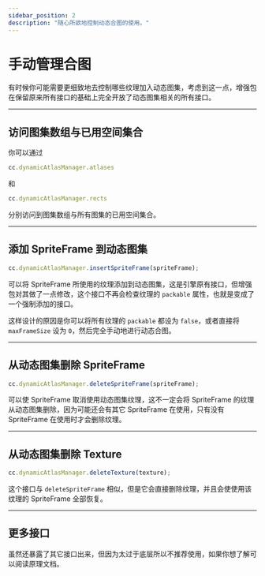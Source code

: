 ```yaml
---
sidebar_position: 2
description: "随心所欲地控制动态合图的使用。"
---
```


# 手动管理合图

有时候你可能需要更细致地去控制哪些纹理加入动态图集，考虑到这一点，增强包在保留原来所有接口的基础上完全开放了动态图集相关的所有接口。

---
## 访问图集数组与已用空间集合

你可以通过

```js
cc.dynamicAtlasManager.atlases
```

和

```js
cc.dynamicAtlasManager.rects
```

分别访问到图集数组与所有图集的已用空间集合。

---
## 添加 SpriteFrame 到动态图集

```js
cc.dynamicAtlasManager.insertSpriteFrame(spriteFrame);
```

可以将 SpriteFrame 所使用的纹理添加到动态图集，这是引擎原有接口，但增强包对其做了一点修改，这个接口不再会检查纹理的 `packable` 属性，也就是变成了一个强制添加的接口。

这样设计的原因是你可以将所有纹理的 `packable` 都设为 `false`，或者直接将 `maxFrameSize` 设为 `0`，然后完全手动地进行动态合图。

---
## 从动态图集删除 SpriteFrame

```js
cc.dynamicAtlasManager.deleteSpriteFrame(spriteFrame);
```

可以使 SpriteFrame 取消使用动态图集纹理，这不一定会将 SpriteFrame 的纹理从动态图集删除，因为可能还会有其它 SpriteFrame 在使用，只有没有 SpriteFrame 在使用时才会删除纹理。

---
## 从动态图集删除 Texture

```js
cc.dynamicAtlasManager.deleteTexture(texture);
```

这个接口与 `deleteSpriteFrame` 相似，但是它会直接删除纹理，并且会使使用该纹理的 SpriteFrame 全部恢复。

---
## 更多接口

虽然还暴露了其它接口出来，但因为太过于底层所以不推荐使用，如果你想了解可以阅读原理文档。
